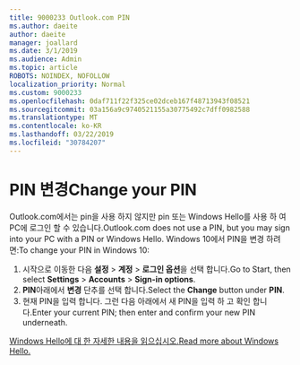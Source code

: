 ```yaml
---
title: 9000233 Outlook.com PIN
ms.author: daeite
author: daeite
manager: joallard
ms.date: 3/1/2019
ms.audience: Admin
ms.topic: article
ROBOTS: NOINDEX, NOFOLLOW
localization_priority: Normal
ms.custom: 9000233
ms.openlocfilehash: 0daf711f22f325ce02dceb167f48713943f08521
ms.sourcegitcommit: 03a156a9c9740521155a30775492c7dff0982588
ms.translationtype: MT
ms.contentlocale: ko-KR
ms.lasthandoff: 03/22/2019
ms.locfileid: "30784207"
---
```

# <a name="change-your-pin"></a><span data-ttu-id="e52e1-102">PIN 변경</span><span class="sxs-lookup"><span data-stu-id="e52e1-102">Change your PIN</span></span>

<span data-ttu-id="e52e1-103">Outlook.com에서는 pin을 사용 하지 않지만 pin 또는 Windows Hello를 사용 하 여 PC에 로그인 할 수 있습니다.</span><span class="sxs-lookup"><span data-stu-id="e52e1-103">Outlook.com does not use a PIN, but you may sign into your PC with a PIN or Windows Hello.</span></span> <span data-ttu-id="e52e1-104">Windows 10에서 PIN을 변경 하려면:</span><span class="sxs-lookup"><span data-stu-id="e52e1-104">To change your PIN in Windows 10:</span></span>

1. <span data-ttu-id="e52e1-105">시작으로 이동한 다음 **설정** > **계정** > **로그인 옵션**을 선택 합니다.</span><span class="sxs-lookup"><span data-stu-id="e52e1-105">Go to Start, then select **Settings** > **Accounts** > **Sign-in options**.</span></span>
2. <span data-ttu-id="e52e1-106">**PIN**아래에서 **변경** 단추를 선택 합니다.</span><span class="sxs-lookup"><span data-stu-id="e52e1-106">Select the **Change** button under **PIN**.</span></span>
3. <span data-ttu-id="e52e1-107">현재 PIN을 입력 합니다. 그런 다음 아래에서 새 PIN을 입력 하 고 확인 합니다.</span><span class="sxs-lookup"><span data-stu-id="e52e1-107">Enter your current PIN; then enter and confirm your new PIN underneath.</span></span>

[<span data-ttu-id="e52e1-108">Windows Hello에 대 한 자세한 내용을 읽으십시오.</span><span class="sxs-lookup"><span data-stu-id="e52e1-108">Read more about Windows Hello.</span></span>](https://support.microsoft.com/help/17215/)
